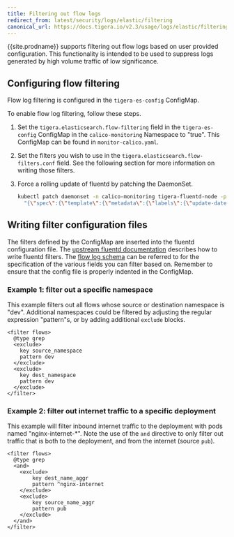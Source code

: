 ```yaml
---
title: Filtering out flow logs
redirect_from: latest/security/logs/elastic/filtering
canonical_url: https://docs.tigera.io/v2.3/usage/logs/elastic/filtering
---
```


{{site.prodname}} supports filtering out flow logs based on user provided
configuration.  This functionality is intended to be used to suppress logs
generated by high volume traffic of low significance.

## Configuring flow filtering

Flow log filtering is configured in the `tigera-es-config` ConfigMap.

To enable flow log filtering, follow these steps.

1. Set the `tigera.elasticsearch.flow-filtering` field in the `tigera-es-config`
   ConfigMap in the `calico-monitoring` Namespace to "true".  This ConfigMap can
   be found in `monitor-calico.yaml`.

1. Set the filters you wish to use in the `tigera.elasticsearch.flow-filters.conf`
   field.  See the following section for more information on writing those filters.

1. Force a rolling update of fluentd by patching the DaemonSet.
   ```bash
   kubectl patch daemonset -n calico-monitoring tigera-fluentd-node -p \
     "{\"spec\":{\"template\":{\"metadata\":{\"labels\":{\"update-date\":\"`date +'%s'`\"}}}}}"
   ```

## Writing filter configuration files

The filters defined by the ConfigMap are inserted into the fluentd configuration file.
The [upstream fluentd documentation](https://docs.fluentd.org/filter/grep)
describes how to write fluentd filters.  The [flow log schema](flow) can be referred to
for the specification of the various fields you can filter based on.  Remember to ensure
that the config file is properly indented in the ConfigMap.

### Example 1: filter out a specific namespace

This example filters out all flows whose source or destination namespace is "dev".
Additional namespaces could be filtered by adjusting the regular expression "pattern"s,
or by adding additional `exclude` blocks.

```
<filter flows>
  @type grep
  <exclude>
    key source_namespace
    pattern dev
  </exclude>
  <exclude>
    key dest_namespace
    pattern dev
  </exclude>
</filter>
```

### Example 2: filter out internet traffic to a specific deployment

This example will filter inbound internet traffic to the deployment with pods
named "nginx-internet-*".  Note the use of the `and` directive to only filter
out traffic that is both to the deployment, and from the internet (source `pub`).

```
<filter flows>
  @type grep
  <and>
    <exclude>
        key dest_name_aggr
        pattern ^nginx-internet
    </exclude>
    <exclude>
        key source_name_aggr
        pattern pub
    </exclude>
  </and>
</filter>
```
